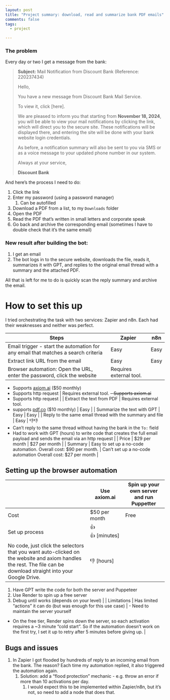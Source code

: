 ```yaml
---
layout: post
title: "Project summary: download, read and summarize bank PDF emails"
comments: false
tags: 
  - project

---
```


### The problem

Every day or two I get a message from the bank:

> **Subject:** Mail Notification from Discount Bank (Reference: 220237434)
> 
> 
> Hello,
> 
> You have a new message from Discount Bank Mail Service.
> 
> To view it, click [here].
> 
> We are pleased to inform you that starting from **November 18, 2024**, you will be able to view your mail notifications by clicking the link, which will direct you to the secure site. These notifications will be displayed there, and entering the site will be done with your bank website login credentials.
> 
> As before, a notification summary will also be sent to you via SMS or as a voice message to your updated phone number in our system.
> 
> Always at your service,
> 
> **Discount Bank**
> 

And here’s the process I need to do:

1. Click the link
2. Enter my password (using a password manager)
    1. Can be autofilled
3. Download a PDF from a list, to my `Downloads` folder
4. Open the PDF
5. Read the PDF that’s written in small letters and corporate speak
6. Go back and archive the corresponding email (sometimes I have to double check that it’s the same email)

### New result after building the bot:

1. I get an email
2. The bot logs in to the secure website, downloads the file, reads it, summarizes it with GPT, and replies to the original email thread with a summary and the attached PDF.

All that is left for me to do is quickly scan the reply summary and archive the email.

# How to set this up

I tried orchestrating the task with two services: Zapier and n8n. Each had their weaknesses and neither was perfect.

| Steps | Zapier | n8n |
| --- | --- | --- |
| Email trigger - start the automation for any email that matches a search criteria | Easy | Easy |
| Extract link URL from the email | Easy | Easy |
| Browser automation: Open the URL, enter the password, click the website | Requires external tool.
- Supports [axiom.ai](http://axiom.ai) 
($50 monthly)
- Supports http request | Requires external tool.
~~- Supports axiom.ai~~
- Supports http request |
| Extract the text from PDF | Requires external tool.
- supports [pdf.co](http://pdf.co) 
($10 monthly) | Easy |
| Summarize the text with GPT | Easy | Easy |
| Reply to the same email thread with the summary and file | Easy | 👎👎
- Can’t reply to the same thread without having the bank in the `To:`  field
- Had to work with GPT (hours) to write code that creates the full email payload and sends the email via an http request |
| Price | $29 per month | $27 per month |
| Summary | Easy to set up a no-code automation. 
Overall cost: $90 per month. | Can’t set up a no-code automation
Overall cost: $27 per month |

## Setting up the browser automation

|  | Use axiom.ai | Spin up your own server and run Puppetter |
| --- | --- | --- |
| Cost | $50 per month | Free |
| Set up process | 👍👍 [minutes]
No code, just click the selectors that you want auto-clicked on the website and axiom handles the rest. The file can be download straight into your Google Drive. | 👎 [hours]
1. Have GPT write the code for both the server and Puppeteer
2. Use Render to spin up a free server
3. Debug until works (depends on your level) |
| Limitations | Has limited “actions” it can do (but was enough for this use case) | - Need to maintain the server yourself
- On the free tier, Render spins down the server, so each activation requires a ~3 minute “cold start”. So if the automation doesn’t work on the first try, I set it up to retry after 5 minutes before giving up. |

## Bugs and issues

1. In Zapier I got flooded by hundreds of reply to an incoming email from the bank. The reason? Each time my automation replied, it also triggered the automation again.
    1. Solution: add a “flood protection” mechanic - e.g. throw an error if more than 10 activations per day. 
        1. I would expect this to be implemented within Zapier/n8n, but it’s not, so need to add a node that does that.


